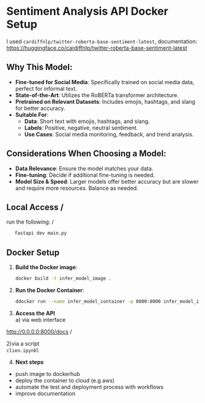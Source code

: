 # Sentiment Analysis API Docker Setup

I used  `cardiffnlp/twitter-roberta-base-sentiment-latest`, documentation: https://huggingface.co/cardiffnlp/twitter-roberta-base-sentiment-latest


## Why This Model:

- **Fine-tuned for Social Media**: Specifically trained on social media data, perfect for informal text.
- **State-of-the-Art**: Utilizes the RoBERTa transformer architecture.
- **Pretrained on Relevant Datasets**: Includes emojis, hashtags, and slang for better accuracy.
- **Suitable For**:
  - **Data**: Short text with emojis, hashtags, and slang.
  - **Labels**: Positive, negative, neutral sentiment.
  - **Use Cases**: Social media monitoring, feedback, and trend analysis.

## Considerations When Choosing a Model:
- **Data Relevance**: Ensure the model matches your data.
- **Fine-tuning**: Decide if additional fine-tuning is needed.
- **Model Size & Speed**: Larger models offer better accuracy but are slower and require more resources. Balance as needed.


## Local Access /
run the following: /
```bash
   fastapi dev main.py
```


## Docker Setup

1. **Build the Docker image**:
   ```bash
   docker build -t infer_model_image .
2. **Run the Docker Container**:
    ```bash
    ddocker run --name infer_model_container -p 8000:8000 infer_model_image

3. **Access the API**\
a) via web interface

http://0.0.0.0:8000/docs /

2)via a script\
`clien.ipynb`\


4. **Next steps**

- push image to dockerhub
- deploy the container to cloud (e.g aws)
- automate the test and deployment process with workflows
- improve documentation

 


